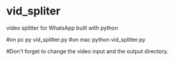 # vid_spliter
video splitter for WhatsApp built with python

#on pc py vid_splitter.py
#on mac python vid_splitter.py

#Don't forget to change the video input and the output directory.
